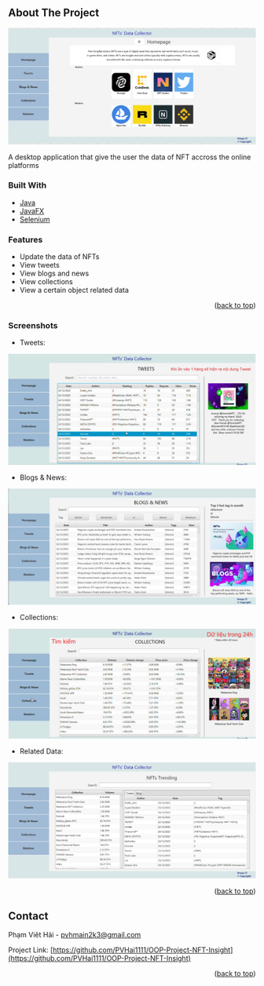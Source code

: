 <a name="readme-top"></a>

<!-- [![Contributors][contributors-shield]][contributors-url]
[![Forks][forks-shield]][forks-url]
[![Stargazers][stars-shield]][stars-url]
[![Issues][issues-shield]][issues-url]
[![LinkedIn][linkedin-shield]][linkedin-url] -->

<!-- PROJECT LOGO -->
<!-- <br />
<div align="center">
  <a href="https://github.com/Aylesworth/maternal-child-health">
    <img src="logo.png" alt="Logo" width="80">
  </a>

  <h3 align="center">Maternal & Child Health Management System</h3>

  <p align="center">
    <a href="https://github.com/Aylesworth/maternal-child-health/tree/master/screenshots">View Screenshots</a>
    ·
    <a href="https://github.com/Aylesworth/maternal-child-health/issues">Report Bug</a>
    ·
    <a href="https://github.com/Aylesworth/maternal-child-health/issues">Request Feature</a>
  </p>
</div> -->

<!-- ABOUT THE PROJECT -->
## About The Project

[![Product Screen Shot](https://github.com/PVHai1111/OOP-Project-NFT-Insight/blob/main/screenshots/homepage.png?raw=true)](https://github.com/PVHai1111/OOP-Project-NFT-Insight/)

A desktop application that give the user the data of NFT accross the online platforms

<!-- <p align="right">(<a href="#readme-top">back to top</a>)</p> -->

### Built With

* [Java](https://www.java.com/en/)
* [JavaFX](https://openjfx.io/)
* [Selenium](https://www.selenium.dev/)


<!-- <p align="right">(<a href="#readme-top">back to top</a>)</p> -->

### Features

* Update the data of NFTs
* View tweets
* View blogs and news
* View collections
* View a certain object related data 

<p align="right">(<a href="#readme-top">back to top</a>)</p>

### Screenshots

* Tweets:

![Tweets](https://github.com/PVHai1111/OOP-Project-NFT-Insight/blob/main/screenshots/tweets.png?raw=true)

* Blogs & News:

![Blogs & News](https://github.com/PVHai1111/OOP-Project-NFT-Insight/blob/main/screenshots/blogs.png?raw=true)

* Collections:

![Collections](https://github.com/PVHai1111/OOP-Project-NFT-Insight/blob/main/screenshots/collections.png?raw=true)

* Related Data:

![Related Data](https://github.com/PVHai1111/OOP-Project-NFT-Insight/blob/main/screenshots/compare.png?raw=true)

<p align="right">(<a href="#readme-top">back to top</a>)</p>

<!-- CONTACT -->
## Contact

Phạm Viêt Hải - pvhmain2k3@gmail.com

Project Link: [https://github.com/PVHai1111/OOP-Project-NFT-Insight](https://github.com/PVHai1111/OOP-Project-NFT-Insight)

<p align="right">(<a href="#readme-top">back to top</a>)</p>


<!-- MARKDOWN LINKS & IMAGES -->
<!-- https://www.markdownguide.org/basic-syntax/#reference-style-links -->
[contributors-shield]: https://img.shields.io/github/contributors/othneildrew/Best-README-Template.svg?style=for-the-badge
[contributors-url]: https://github.com/Aylesworth/maternal-child-health/graphs/contributors
[forks-shield]: https://img.shields.io/github/forks/othneildrew/Best-README-Template.svg?style=for-the-badge
[forks-url]: https://github.com/Aylesworth/maternal-child-health/network/members
[stars-shield]: https://img.shields.io/github/stars/othneildrew/Best-README-Template.svg?style=for-the-badge
[stars-url]: https://github.com/Aylesworth/maternal-child-health/stargazers
[issues-shield]: https://img.shields.io/github/issues/othneildrew/Best-README-Template.svg?style=for-the-badge
[issues-url]: https://github.com/Aylesworth/maternal-child-health/issues
[linkedin-shield]: https://img.shields.io/badge/-LinkedIn-black.svg?style=for-the-badge&logo=linkedin&colorB=555
[linkedin-url]: https://www.linkedin.com/in/duc-anh-nguyen-a47522218/
